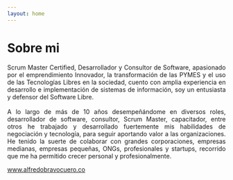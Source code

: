 ```yaml
---
layout: home
---
```

# Sobre mi


<p style="text-align: justify;">
Scrum Master Certified, Desarrollador y Consultor de Software, apasionado por el emprendimiento Innovador, la transformación de las PYMES y el uso de las Tecnologías Libres en la sociedad, cuento con amplia experiencia en desarrollo e implementación de sistemas de información, soy un entusiasta y defensor del Software Libre.
<br>
<br>
A lo largo de más de 10 años desempeñándome en diversos roles, desarrollador de software, consultor, Scrum Master, capacitador, entre otros he trabajado y desarrollado fuertemente mis habilidades de negociación y tecnología, para seguir aportando valor a las organizaciones. He tenido la suerte de colaborar con grandes corporaciones, empresas medianas, empresas pequeñas, ONGs, profesionales y startups, recorrido que me ha permitido crecer personal y profesionalmente.
</p>

www.alfredobravocuero.co
